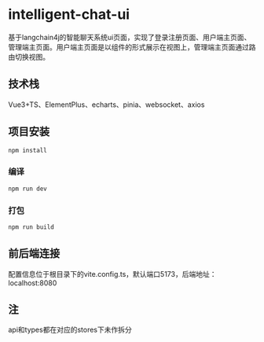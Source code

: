 # intelligent-chat-ui

基于langchain4j的智能聊天系统ui页面，实现了登录注册页面、用户端主页面、管理端主页面。用户端主页面是以组件的形式展示在视图上，管理端主页面通过路由切换视图。

## 技术栈

Vue3+TS、ElementPlus、echarts、pinia、websocket、axios

## 项目安装

```sh
npm install
```

### 编译

```sh
npm run dev
```

### 打包

```sh
npm run build
```

## 前后端连接

配置信息位于根目录下的vite.config.ts，默认端口5173，后端地址：localhost:8080

## 注

api和types都在对应的stores下未作拆分
